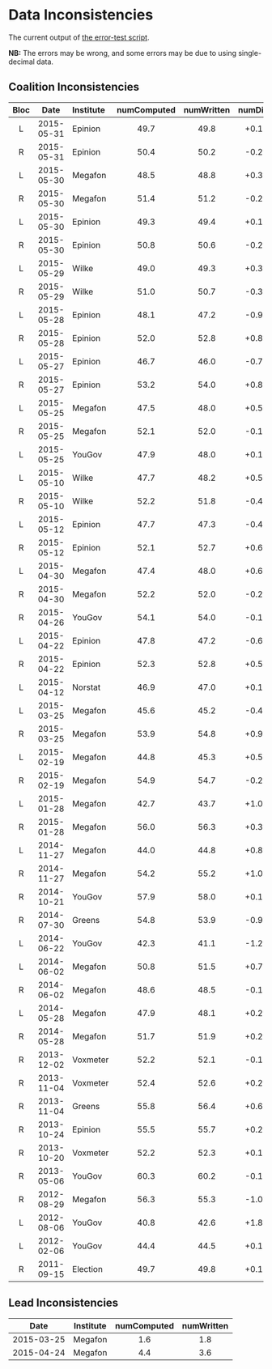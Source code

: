 Data Inconsistencies
====================
The current output of [the error-test script][tests].

**NB:** The errors may be wrong, and some errors may be due to using single-decimal data.

Coalition Inconsistencies
-------------------------

Bloc | Date       | Institute | numComputed | numWritten | numDiff
:---:|:----------:|:----------|:-----------:|:----------:|:-------:
 L   | 2015-05-31 | Epinion   | 49.7 | 49.8 | +0.1
 R   | 2015-05-31 | Epinion   | 50.4 | 50.2 | -0.2
 L   | 2015-05-30 | Megafon   | 48.5 | 48.8 | +0.3
 R   | 2015-05-30 | Megafon   | 51.4 | 51.2 | -0.2
 L   | 2015-05-30 | Epinion   | 49.3 | 49.4 | +0.1
 R   | 2015-05-30 | Epinion   | 50.8 | 50.6 | -0.2
 L   | 2015-05-29 | Wilke     | 49.0 | 49.3 | +0.3
 R   | 2015-05-29 | Wilke     | 51.0 | 50.7 | -0.3
 L   | 2015-05-28 | Epinion   | 48.1 | 47.2 | -0.9
 R   | 2015-05-28 | Epinion   | 52.0 | 52.8 | +0.8
 L   | 2015-05-27 | Epinion   | 46.7 | 46.0 | -0.7
 R   | 2015-05-27 | Epinion   | 53.2 | 54.0 | +0.8
 L   | 2015-05-25 | Megafon   | 47.5 | 48.0 | +0.5
 R   | 2015-05-25 | Megafon   | 52.1 | 52.0 | -0.1
 L   | 2015-05-25 | YouGov    | 47.9 | 48.0 | +0.1
 L   | 2015-05-10 | Wilke     | 47.7 | 48.2 | +0.5
 R   | 2015-05-10 | Wilke     | 52.2 | 51.8 | -0.4
 L   | 2015-05-12 | Epinion   | 47.7 | 47.3 | -0.4
 R   | 2015-05-12 | Epinion   | 52.1 | 52.7 | +0.6
 L   | 2015-04-30 | Megafon   | 47.4 | 48.0 | +0.6
 R   | 2015-04-30 | Megafon   | 52.2 | 52.0 | -0.2
 R   | 2015-04-26 | YouGov    | 54.1 | 54.0 | -0.1
 L   | 2015-04-22 | Epinion   | 47.8 | 47.2 | -0.6
 R   | 2015-04-22 | Epinion   | 52.3 | 52.8 | +0.5
 L   | 2015-04-12 | Norstat   | 46.9 | 47.0 | +0.1
 L   | 2015-03-25 | Megafon   | 45.6 | 45.2 | -0.4
 R   | 2015-03-25 | Megafon   | 53.9 | 54.8 | +0.9
 L   | 2015-02-19 | Megafon   | 44.8 | 45.3 | +0.5
 R   | 2015-02-19 | Megafon   | 54.9 | 54.7 | -0.2
 L   | 2015-01-28 | Megafon   | 42.7 | 43.7 | +1.0
 R   | 2015-01-28 | Megafon   | 56.0 | 56.3 | +0.3
 L   | 2014-11-27 | Megafon   | 44.0 | 44.8 | +0.8
 R   | 2014-11-27 | Megafon   | 54.2 | 55.2 | +1.0
 R   | 2014-10-21 | YouGov    | 57.9 | 58.0 | +0.1
 R   | 2014-07-30 | Greens    | 54.8 | 53.9 | -0.9
 L   | 2014-06-22 | YouGov    | 42.3 | 41.1 | -1.2
 L   | 2014-06-02 | Megafon   | 50.8 | 51.5 | +0.7
 R   | 2014-06-02 | Megafon   | 48.6 | 48.5 | -0.1
 L   | 2014-05-28 | Megafon   | 47.9 | 48.1 | +0.2
 R   | 2014-05-28 | Megafon   | 51.7 | 51.9 | +0.2
 R   | 2013-12-02 | Voxmeter  | 52.2 | 52.1 | -0.1
 R   | 2013-11-04 | Voxmeter  | 52.4 | 52.6 | +0.2
 R   | 2013-11-04 | Greens    | 55.8 | 56.4 | +0.6
 R   | 2013-10-24 | Epinion   | 55.5 | 55.7 | +0.2
 R   | 2013-10-20 | Voxmeter  | 52.2 | 52.3 | +0.1
 R   | 2013-05-06 | YouGov    | 60.3 | 60.2 | -0.1
 R   | 2012-08-29 | Megafon   | 56.3 | 55.3 | -1.0
 L   | 2012-08-06 | YouGov    | 40.8 | 42.6 | +1.8
 L   | 2012-02-06 | YouGov    | 44.4 | 44.5 | +0.1
 R   | 2011-09-15 | Election  | 49.7 | 49.8 | +0.1

Lead Inconsistencies
--------------------

 Date       | Institute | numComputed | numWritten
:----------:|-----------|:-----------:|:---------:
 2015-03-25 | Megafon   | 1.6         | 1.8
 2015-04-24 | Megafon   | 4.4         | 3.6


[tests]: https://github.com/ndarville/danish-polls/tree/master/_tests

